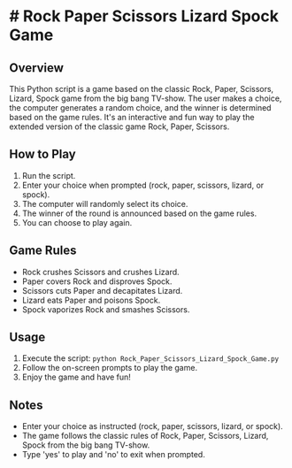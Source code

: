 # # Rock Paper Scissors Lizard Spock Game

## Overview
This Python script is a game based on  the classic Rock, Paper, Scissors, Lizard, Spock game from the big bang TV-show. The user makes a choice, the computer generates a random choice, and the winner is determined based on the game rules. It's an interactive and fun way to play the extended version of the classic game Rock, Paper, Scissors.

## How to Play
1. Run the script.
2. Enter your choice when prompted (rock, paper, scissors, lizard, or spock).
3. The computer will randomly select its choice.
4. The winner of the round is announced based on the game rules.
5. You can choose to play again.

## Game Rules
- Rock crushes Scissors and crushes Lizard.
- Paper covers Rock and disproves Spock.
- Scissors cuts Paper and decapitates Lizard.
- Lizard eats Paper and poisons Spock.
- Spock vaporizes Rock and smashes Scissors.

## Usage
1. Execute the script: `python Rock_Paper_Scissors_Lizard_Spock_Game.py`
2. Follow the on-screen prompts to play the game.
3. Enjoy the game and have fun!

## Notes
- Enter your choice as instructed (rock, paper, scissors, lizard, or spock).
- The game follows the classic rules of Rock, Paper, Scissors, Lizard, Spock from the big bang TV-show.
- Type 'yes' to play and 'no' to exit when prompted.
